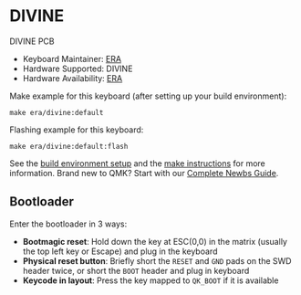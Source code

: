 # DIVINE

DIVINE PCB

* Keyboard Maintainer: [ERA](https://github.com/eerraa)
* Hardware Supported: DIVINE
* Hardware Availability: [ERA](https://github.com/eerraa)

Make example for this keyboard (after setting up your build environment):

    make era/divine:default

Flashing example for this keyboard:

    make era/divine:default:flash

See the [build environment setup](https://docs.qmk.fm/#/getting_started_build_tools) and the [make instructions](https://docs.qmk.fm/#/getting_started_make_guide) for more information. Brand new to QMK? Start with our [Complete Newbs Guide](https://docs.qmk.fm/#/newbs).

## Bootloader

Enter the bootloader in 3 ways:

* **Bootmagic reset**: Hold down the key at ESC(0,0) in the matrix (usually the top left key or Escape) and plug in the keyboard
* **Physical reset button**: Briefly short the `RESET` and `GND` pads on the SWD header twice, or short the `BOOT` header and plug in keyboard
* **Keycode in layout**: Press the key mapped to `QK_BOOT` if it is available